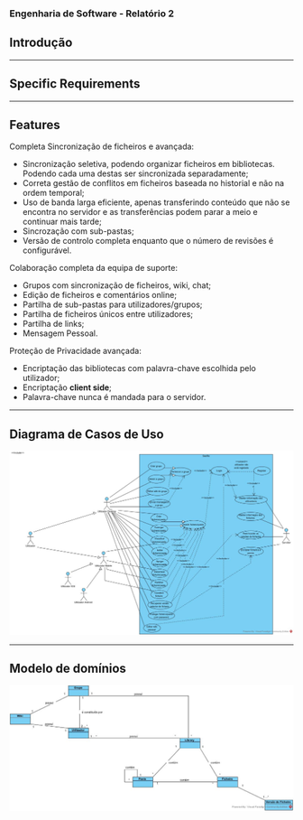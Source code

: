 ### **Engenharia de Software - Relatório 2**

## **Introdução**


---
## **Specific Requirements**


---
## **Features**

Completa Sincronização de ficheiros e avançada:

- Sincronização seletiva, podendo organizar ficheiros em bibliotecas. Podendo cada uma destas ser sincronizada separadamente;
- Correta gestão de conflitos em ficheiros baseada no historial e não na ordem temporal;
- Uso de banda larga eficiente, apenas transferindo conteúdo que não se encontra no servidor e as transferências podem parar a meio e  continuar mais tarde;
- Sincrozação com sub-pastas;
- Versão de controlo completa enquanto que o número de revisões é configurável.

Colaboração completa da equipa de suporte:
- Grupos com sincronização de ficheiros, wiki, chat;
- Edição de ficheiros e comentários online;
- Partilha de sub-pastas para utilizadores/grupos;
- Partilha de ficheiros únicos entre utilizadores;
- Partilha de links;
- Mensagem Pessoal.

Proteção de Privacidade avançada:

- Encriptação das bibliotecas com palavra-chave escolhida pelo utilizador;
- Encriptação **client side**;
- Palavra-chave nunca é mandada para o servidor.

---
## **Diagrama de Casos de Uso**
<!-- *Actors:*

- Utilizador;
- Servidor.

*Usos:*

- Registar uma nova conta;
- Entrar com uma conta já existente;
- Upload de ficheiros;
- Download de ficheiros;
- Criar um grupo;
- Editar ficheiros;
- Renomear ficheiros/pastas;
- Partilhar ficheiros/pastas;
- Apagar ficheiros/pastas;
- Encriptar ficheiros/pastas com password;
- Restaurar versões anteriores do ficheiro;
- Criar wiki pessoal/grupo;
- Editar wiki pessoal/grupo;
- Enviar mensagens no chat de grupo ou de ficheiro;
- Receber mensagens no chat de grupo ou de ficheiro. -->

![alt text][usecase]

[usecase]: ./usecase.jpg "Use case diagram"

---
## **Modelo de domínios**

![alt text][domainmodel]

[domainmodel]: ./domainmodel.jpg "Domain model"
